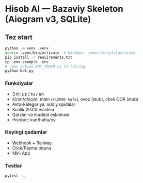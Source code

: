 # Hisob AI — Bazaviy Skeleton (Aiogram v3, SQLite)

## Tez start
```bash
python -m venv .venv
source .venv/bin/activate  # Windows: .venv\Scripts\activate
pip install -r requirements.txt
cp .env.example .env
# .env ichida BOT_TOKEN ni to'ldiring
python bot.py
```

### Funksiyalar
- 3 til: uz / ru / en
- Kirim/chiqim: matn (`+12000 kofe`), ovoz (stub), chek OCR (stub)
- Avto-kategoriya: oddiy qoidalar
- Kunlik 20:00 eslatma
- Qarzlar va muddat eslatmasi
- Hisobot: kun/hafta/oy

### Keyingi qadamlar
- Webhook + Railway
- Click/Payme obuna
- Mini App

### Testlar
```bash
pytest -q
```
